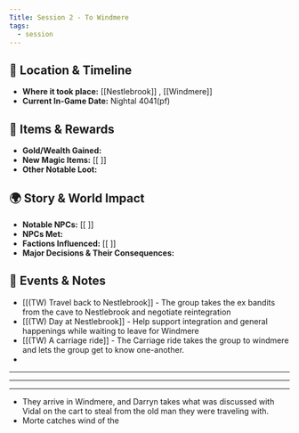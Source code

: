 ```yaml
---
Title: Session 2 - To Windmere
tags:
  - session
---
```



## 📍 Location & Timeline
- **Where it took place:** [[Nestlebrook]] , [[Windmere]] 
- **Current In-Game Date:**  Nightal 4041(pf)
## 🔮 Items & Rewards
- **Gold/Wealth Gained:**  
- **New Magic Items:** [[ ]]  
- **Other Notable Loot:**  

## 🌍 Story & World Impact
- **Notable NPCs:** [[ ]]  
- **NPCs Met:**   
- **Factions Influenced:** [[ ]]  
- **Major Decisions & Their Consequences:**  

## 📝 Events & Notes
- [[(TW) Travel back to Nestlebrook]] - The group takes the ex bandits from the cave to Nestlebrook and negotiate reintegration
- [[(TW) Day at Nestlebrook]] - Help support integration and general happenings while waiting to leave for Windmere
- [[(TW) A carriage ride]] - The Carriage ride takes the group to windmere and lets the group get to know one-another.
- 
---


---


---
- They arrive in Windmere, and Darryn takes what was discussed with Vidal on the cart to steal from the old man they were traveling with.
- Morte catches wind of the